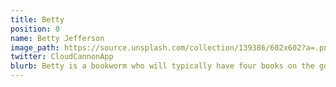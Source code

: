 ```yaml
---
title: Betty
position: 0
name: Betty Jefferson
image_path: https://source.unsplash.com/collection/139386/602x602?a=.png
twitter: CloudCannonApp
blurb: Betty is a bookworm who will typically have four books on the go.
---
```


